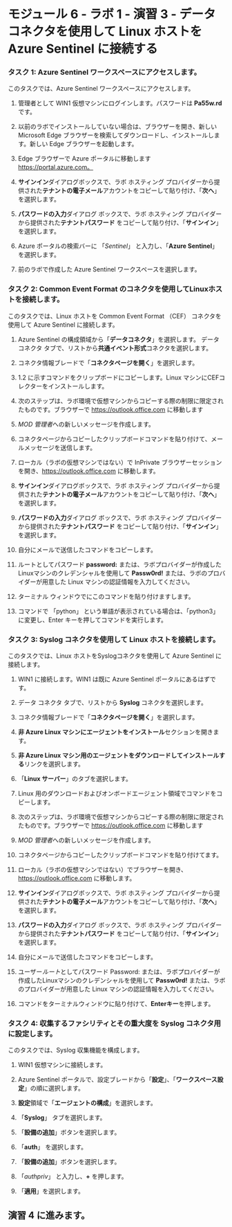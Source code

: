 ﻿# モジュール 6 - ラボ 1 - 演習 3 - データコネクタを使用して Linux ホストを Azure Sentinel に接続する

### タスク 1: Azure Sentinel ワークスペースにアクセスします。

このタスクでは、Azure Sentinel ワークスペースにアクセスします。

1. 管理者として WIN1 仮想マシンにログインします。パスワードは **Pa55w.rd** です。  

2. 以前のラボでインストールしていない場合は、ブラウザーを開き、新しい Microsoft Edge ブラウザーを検索してダウンロードし、インストールします。新しい Edge ブラウザーを起動します。

3. Edge ブラウザーで Azure ポータルに移動します https://portal.azure.com。

4. **サインイン**ダイアログボックスで、ラボ ホスティング プロバイダーから提供された**テナントの電子メール**アカウントをコピーして貼り付け、「**次へ**」を選択します。

5. **パスワードの入力**ダイアログ ボックスで、ラボ ホスティング プロバイダーから提供された**テナントパスワード** をコピーして貼り付け、「**サインイン**」を選択します。

6. Azure ポータルの検索バーに 「*Sentinel*」 と入力し、「**Azure Sentinel**」 を選択します。

7. 前のラボで作成した Azure Sentinel ワークスペースを選択します。

### タスク 2: Common Event Format のコネクタを使用してLinuxホストを接続します。

このタスクでは、Linux ホストを Common Event Format （CEF） コネクタを使用して Azure Sentinel に接続します。

1. Azure Sentinel の構成領域から「**データコネクタ**」を選択します。  データ コネクタ タブで、リストから**共通イベント形式**コネクタを選択します。

2. コネクタ情報ブレードで「**コネクタページを開く**」を選択します。

3. 1.2 に示すコマンドをクリップボードにコピーします。Linux マシンにCEFコレクターをインストールします。

4. 次のステップは、ラボ環境で仮想マシンからコピーする際の制限に限定されたものです。ブラウザーで https://outlook.office.com に移動します

5. *MOD 管理者*への新しいメッセージを作成します。

6. コネクタページからコピーしたクリップボードコマンドを貼り付けて、メールメッセージを送信します。

7. ローカル（ラボの仮想マシンではない）で InPrivate ブラウザーセッションを開き、https://outlook.office.com に移動します。

8. **サインイン**ダイアログボックスで、ラボ ホスティング プロバイダーから提供された**テナントの電子メール**アカウントをコピーして貼り付け、「**次へ**」を選択します。

9. **パスワードの入力**ダイアログ ボックスで、ラボ ホスティング プロバイダーから提供された**テナントパスワード** をコピーして貼り付け、「**サインイン**」を選択します。

10. 自分にメールで送信したコマンドをコピーします。

11. ルートとしてパスワード **password:** または、ラボプロバイダーが作成したLinuxマシンのクレデンシャルを使用して **Passw0rd!** または、ラボのプロバイダーが用意した Linux マシンの認証情報を入力してください。

12. ターミナル ウィンドウでにこのコマンドを貼り付けますします。

13. コマンドで 「python」 という単語が表示されている場合は、「python3」 に変更し、Enter キーを押してコマンドを実行します。

### タスク 3: Syslog コネクタを使用して Linux ホストを接続します。

このタスクでは、Linux ホストをSyslogコネクタを使用して Azure Sentinel に接続します。

1. WIN1 に接続します。WIN1 は既に Azure Sentinel ポータルにあるはずです。  

2. データ コネクタ タブで、リストから **Syslog** コネクタを選択します。

3. コネクタ情報ブレードで「**コネクタページを開く**」を選択します。

4. **非 Azure Linux マシンにエージェントをインストール**セクションを開きます。

5. **非 Azure Linux マシン用のエージェントをダウンロードしてインストールする**リンクを選択します。 

6. 「**Linux サーバー**」のタブを選択します。

7. Linux 用のダウンロードおよびオンボードエージェント領域でコマンドをコピーします。

8. 次のステップは、ラボ環境で仮想マシンからコピーする際の制限に限定されたものです。ブラウザーで https://outlook.office.com に移動します

9. *MOD 管理者*への新しいメッセージを作成します。

10. コネクタページからコピーしたクリップボードコマンドを貼り付けてます。

11. ローカル（ラボの仮想マシンではない）でブラウザーを開き、https://outlook.office.com に移動します。

12. **サインイン**ダイアログボックスで、ラボ ホスティング プロバイダーから提供された**テナントの電子メール**アカウントをコピーして貼り付け、「**次へ**」 を選択します。

13. **パスワードの入力**ダイアログ ボックスで、ラボ ホスティング プロバイダーから提供された**テナントパスワード** をコピーして貼り付け、「**サインイン**」を選択します。

14. 自分にメールで送信したコマンドをコピーします。

15. ユーザー*ルート*としてパスワード Password: または、ラボプロバイダーが作成したLinuxマシンのクレデンシャルを使用して **Passw0rd!** または、ラボのプロバイダーが用意した Linux マシンの認証情報を入力してください。  

16. コマンドをターミナルウィンドウに貼り付けて、**Enterキー**を押します。

### タスク 4: 収集するファシリティとその重大度を Syslog コネクタ用に設定します。

このタスクでは、Syslog 収集機能を構成します。

1. WIN1 仮想マシンに接続します。

2. Azure Sentinel ポータルで、設定ブレードから「**設定**」、「**ワークスペース設定**」の順に選択します。

3. **設定**領域で「**エージェントの構成**」を選択します。

4. 「**Syslog**」 タブを選択します。

5. 「**設備の追加**」ボタンを選択します。

6. 「**auth**」 を選択します。

7. 「**設備の追加**」ボタンを選択します。

8. 「*authpriv*」 と入力し、**+** を押します。

9. 「**適用**」を選択します。

## 演習 4 に進みます。
